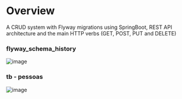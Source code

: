 # Overview

A CRUD system with Flyway migrations using SpringBoot, REST API architecture and the main HTTP verbs (GET, POST, PUT and DELETE)

### flyway_schema_history
![image](https://user-images.githubusercontent.com/56695817/168970657-49d66fdd-a31d-49fe-b36a-d5b13d75373c.png)

### tb - pessoas
![image](https://user-images.githubusercontent.com/56695817/168971126-ee07ee0a-2a05-45f5-b05c-0180948c3e42.png)

